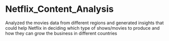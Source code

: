 # Netflix_Content_Analysis
Analyzed the movies data from different regions and generated insights that could help Netflix in deciding which type of shows/movies to produce and how they can grow the business in different countries

